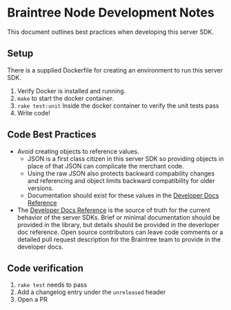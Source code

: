 # Braintree Node Development Notes

This document outlines best practices when developing this server SDK.

## Setup

There is a supplied Dockerfile for creating an environment to run this server SDK.

1. Verify Docker is installed and running.
1. `make` to start the docker container.
1. `rake test:unit` Inside the docker container to verify the unit tests pass
1. Write code!

## Code Best Practices

- Avoid creating objects to reference values.
  - JSON is a first class citizen in this server SDK so providing objects in place of that JSON can complicate the merchant code.
  - Using the raw JSON also protects backward compability changes and referencing and object limits backward compatibility for older versions.
  - Documentation should exist for these values in the [Developer Docs Reference](https://developer.paypal.com/braintree/docs/reference/overview)
- The [Developer Docs Reference](https://developer.paypal.com/braintree/docs/reference/overview) is the source of truth for the current behavior of the server SDKs. Brief or minimal documentation should be provided in the library, but details should be provided in the deverloper doc reference. Open source contributors can leave code comments or a detailed pull request description for the Braintree team to provide in the developer docs.

## Code verification

1. `rake test` needs to pass
1. Add a changelog entry under the `unreleased` header
1. Open a PR
